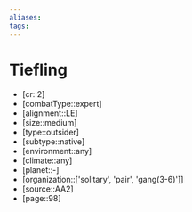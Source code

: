 ```yaml
---
aliases: 
tags: 
---
```


# Tiefling

- [cr::2]
- [combatType::expert]
- [alignment::LE]
- [size::medium]
- [type::outsider]
- [subtype::native]
- [environment::any]
- [climate::any]
- [planet::-]
- [organization::['solitary', 'pair', 'gang(3-6)']]
- [source::AA2]
- [page::98]
